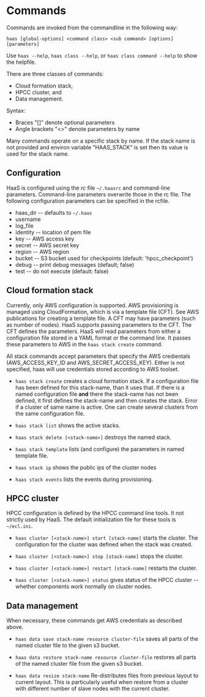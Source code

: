 # Commands

Commands are invoked from the commandline in the following way:
```
haas [global-options] <command class> <sub command> [options] [parameters]
```

Use `haas --help`, `haas class --help`, or `haas class command --help` to
show the helpfile.

There are three classes of commands:

  * Cloud formation stack,
  * HPCC cluster, and
  * Data management.

Syntax:
  * Braces "[]" denote optional parameters
  * Angle brackets "<>" denote parameters by name

Many commands operate on a specific stack by name.
If the stack name is not provided and environ variable "HAAS_STACK" is
set then its value is used for the stack name.

## Configuration

HaaS is configured using the _rc_ file `~/.haasrc` and
command-line parameters.
Command-line parameters overwrite those in the rc file.
The following configuration parameters can be specified in the rcfile.

  * haas_dir -- defaults to `~/.haas`
  * username
  * log_file
  * identity -- location of pem file
  * key -- AWS access key
  * secret -- AWS secret key
  * region -- AWS region
  * bucket -- S3 bucket used for checkpoints (default: 'hpcc_checkpoint')
  * debug -- print debug messages (default; false)
  * test -- do not execute (default: false)

## Cloud formation stack

Currently, only AWS configuration is supported.
AWS provisioning is managed using CloudFormation, which is via a template
file (CFT).
See AWS publications for creating a template file.
A CFT may have parameters (such as number of nodes).
HaaS supports passing parameters to the CFT.
The CFT defines the parameters.
HaaS will read parameters from either a configuration file
stored in a YAML format or the command line.
It passes these parameters to AWS in the `haas stack create` command.

All stack commands accept parameters that specify the AWS
credientals (AWS_ACCESS_KEY_ID and AWS_SECRET_ACCESS_KEY).
Either is not specified, haas will use credentials stored according to
AWS toolset.

  * `haas stack create` creates a cloud
  formation stack.
  If a configuration file has been defined for this stack-name, than
  it uses that.
  If there is a named configuration file **and** there the stack-name
  has not been defined, it first defines the stack-name and then
  creates the stack.
  Error if a cluster of same name is active.
  One can create several clusters from the same configuration file.

  * `haas stack list` shows the active stacks.

  * `haas stack delete [<stack-name>]` destroys the named stack.

  * `haas stack template` lists (and configure) the parameters in 
named template file.
  * `haas stack ip` shows the public ips of the cluster nodes
  * `haas stack events` lists the events during provisioning.

## HPCC cluster

HPCC configuration is defined by the HPCC command line tools.
It not strictly used by HaaS.
The default initialization file for these tools is `~/ecl.ini`.

  * `haas cluster [<stack-name>] start [stack-name]` starts the cluster.
  The configuration for the cluster was defined when the stack was
  created.

  * `haas cluster [<stack-name>] stop [stack-name]` stops the cluster.

  * `haas cluster [<stack-name>] restart [stack-name]` restarts the cluster.

  * `haas cluster [<stack-name>] status` gives status of the HPCC cluster --
  whether components work normally on cluster nodes.

## Data management

When necessary, these commands get AWS credentials as described above.

  * `haas data save stack-name resource cluster-file` saves all
  parts of the named cluster file to the given s3 bucket.

  * `haas data restore stack-name resource cluster-file`
  restores all parts of the named cluster file from the given s3
  bucket.

  * `haas data resize stack-name`
  Re-distributes files from previous layout to current layout.
  This is particularly useful when restore from a cluster with different
  number of slave nodes with the current cluster.





